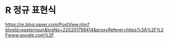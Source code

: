 # R 정규 표현식

https://m.blog.naver.com/PostView.nhn?blogId=easternsun&logNo=220201798414&proxyReferer=https%3A%2F%2Fwww.google.com%2F

